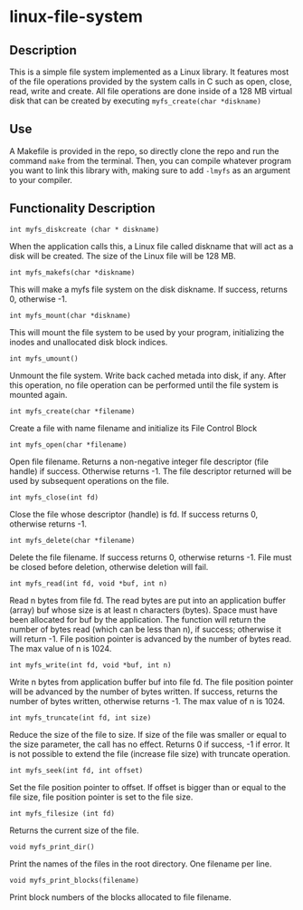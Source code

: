 # linux-file-system

## Description
This is a simple file system implemented as a Linux library. It features most of the file operations provided by the system calls in C such as open, close, read, write and create. All file operations are done inside of a 128 MB virtual disk that can be created by executing ```myfs_create(char *diskname)```

## Use
A Makefile is provided in the repo, so directly clone the repo and run the command ```make``` from the terminal. Then, you can compile whatever program you want to link this library with, making sure to add ```-lmyfs``` as an argument to your compiler.

## Functionality Description
```int myfs_diskcreate (char * diskname)```

When the application calls this, a
Linux file called diskname that will act as a disk will be created. The size of
the Linux file will be 128 MB.

```int myfs_makefs(char *diskname)``` 

This will make a myfs file system on the
disk diskname. If success, returns 0, otherwise -1.

```int myfs_mount(char *diskname)```

This will mount the file system to be used by your program, initializing the inodes and unallocated disk block indices.

```int myfs_umount()```

Unmount the file system. Write back cached metada into disk, if any. After this operation, no file operation can be performed until the
file system is mounted again.

```int myfs_create(char *filename)```

Create a file with name filename and initialize its File Control Block

```int myfs_open(char *filename)```

Open file filename. Returns a non-negative
integer file descriptor (file handle) if success. Otherwise returns -1. The file
descriptor returned will be used by subsequent operations on the file.

```int myfs_close(int fd)```

Close the file whose descriptor (handle) is fd. If
success returns 0, otherwise returns -1.

```int myfs_delete(char *filename)```

Delete the file filename. If success returns 0,
otherwise returns -1. File must be closed before deletion, otherwise deletion
will fail.

```int myfs_read(int fd, void *buf, int n)```

Read n bytes from file fd. The read
bytes are put into an application buffer (array) buf whose size is at least n
characters (bytes). Space must have been allocated for buf by the application.
The function will return the number of bytes read (which can be less than n), if
success; otherwise it will return -1. File position pointer is advanced by the
number of bytes read. The max value of n is 1024.

```int myfs_write(int fd, void *buf, int n)```

Write n bytes from application buffer
buf into file fd. The file position pointer will be advanced by the number of
bytes written. If success, returns the number of bytes written, otherwise
returns -1. The max value of n is 1024.

```int myfs_truncate(int fd, int size) ```

Reduce the size of the file to size. If size of the file was
smaller or equal to the size parameter, the call has no effect. Returns 0 if
success, -1 if error. It is not possible to extend the file (increase file size) with
truncate operation.

```int myfs_seek(int fd, int offset)```

Set the file position pointer to offset. If offset
is bigger than or equal to the file size, file position pointer is set to the file
size.

```int myfs_filesize (int fd)```

Returns the current size of the file.

```void myfs_print_dir() ```

Print the names of the files in the root directory. One
filename per line.

```void myfs_print_blocks(filename) ```

Print block numbers of the blocks
allocated to file filename.